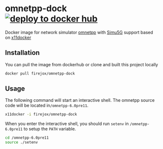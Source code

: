 # omnetpp-dock [![deploy to docker hub](https://github.com/firejox/omnetpp-dock/actions/workflows/deploy.yaml/badge.svg)](https://github.com/firejox/omnetpp-dock/actions/workflows/deploy.yaml)

Docker image for network simulator [omnetpp](https://github.com/omnetpp/omnetpp) with [Simu5G](https://github.com/Unipisa/Simu5G) support based on [x11docker](https://github.com/mviereck/x11docker)

## Installation

You can pull the image from dockerhub or clone and built this project locally

```sh
docker pull firejox/omnetpp-dock
```

## Usage

The following command will start an interactive shell. The omnetpp source code will be located in`/omnetpp-6.0pre11`.
```sh
x11docker -i firejox/omnetpp-dock
```

When you enter the interactive shell, you should run `setenv` in `/omnetpp-6.0pre11` to setup the `PATH` variable.

```sh
cd /omnetpp-6.0pre11
source ./setenv
```

